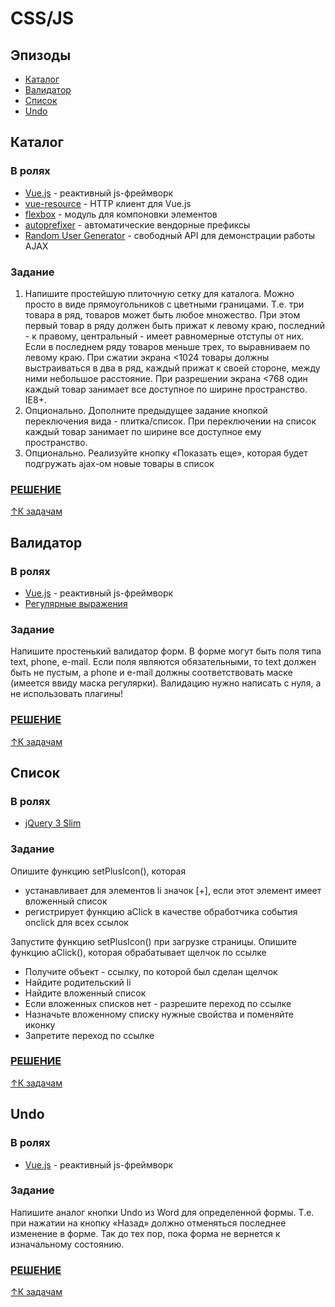 # CSS/JS

## Эпизоды

- [Каталог](#Каталог)
- [Валидатор](#Валидатор)
- [Список](#Список)
- [Undo](#undo)

## Каталог

### В ролях

- [Vue.js](http://vuejs.org/) - реактивный js-фреймворк
- [vue-resource](https://github.com/vuejs/vue-resource) - HTTP клиент для Vue.js
- [flexbox](https://www.w3.org/TR/css-flexbox-1/) - модуль для компоновки элементов
- [autoprefixer](https://autoprefixer.github.io/) - автоматические вендорные префиксы
- [Random User Generator](https://randomuser.me/) - свободный API для демонстрации работы AJAX

### Задание

1. Напишите простейшую плиточную сетку для каталога. Можно просто в виде прямоугольников с цветными границами. Т.е. три товара в ряд, товаров может быть любое множество. При этом первый товар в ряду должен быть прижат к левому краю, последний - к правому, центральный - имеет равномерные отступы от них. Если в последнем ряду товаров меньше трех, то выравниваем по левому краю. При сжатии экрана <1024 товары должны выстраиваться в два в ряд, каждый прижат к своей стороне, между ними небольшое расстояние. При разрешении экрана <768 один каждый товар занимает все доступное по ширине пространство. IE8+.
2. Опционально. Дополните предыдущее задание кнопкой переключения вида - плитка/список. При переключении на список каждый товар занимает по ширине все доступное ему пространство.
3. Опционально. Реализуйте кнопку «Показать еще», которая будет подгружать ajax-ом новые товары в список

### [РЕШЕНИЕ](https://yeltsov.github.io/sozdavatel-tasks/js/1.html)

[↑К задачам](#Эпизоды)

## Валидатор

### В ролях

- [Vue.js](http://vuejs.org/) - реактивный js-фреймворк
- [Регулярные выражения](https://ru.wikibooks.org/wiki/%D0%A0%D0%B5%D0%B3%D1%83%D0%BB%D1%8F%D1%80%D0%BD%D1%8B%D0%B5_%D0%B2%D1%8B%D1%80%D0%B0%D0%B6%D0%B5%D0%BD%D0%B8%D1%8F)

### Задание

Напишите простенький валидатор форм. В форме могут быть поля типа text, phone, e-mail. Если поля являются обязательными, то text должен быть не пустым, а phone и e-mail должны соответствовать маске (имеется ввиду маска регулярки). Валидацию нужно написать с нуля, а не использовать плагины!

### [РЕШЕНИЕ](https://yeltsov.github.io/sozdavatel-tasks/js/2.html)

[↑К задачам](#Эпизоды)

## Список

### В ролях

- [jQuery 3 Slim](https://jquery.com/)

### Задание

Опишите функцию setPlusIcon(), которая

- устанавливает для элементов li значок [+], если этот элемент имеет вложенный список
- регистрирует функцию aClick в качестве обработчика события onclick для всех ссылок

Запустите функцию setPlusIcon() при загрузке страницы. Опишите функцию aClick(), которая обрабатывает щелчок по ссылке
- Получите объект - ссылку, по которой был сделан щелчок
- Найдите родительский li
- Найдите вложенный список
- Если вложенных списков нет - разрешите переход по ссылке
- Назначьте вложенному списку нужные свойства и поменяйте иконку
- Запретите переход по ссылке

### [РЕШЕНИЕ](https://yeltsov.github.io/sozdavatel-tasks/js/3.html)

[↑К задачам](#Эпизоды)

## Undo

### В ролях

- [Vue.js](http://vuejs.org/) - реактивный js-фреймворк

### Задание

Напишите аналог кнопки Undo из Word для определенной формы. Т.е. при нажатии на кнопку «Назад» должно отменяться последнее изменение в форме. Так до тех пор, пока форма не вернется к изначальному состоянию.

### [РЕШЕНИЕ](https://yeltsov.github.io/sozdavatel-tasks/js/4.html)

[↑К задачам](#Эпизоды)
